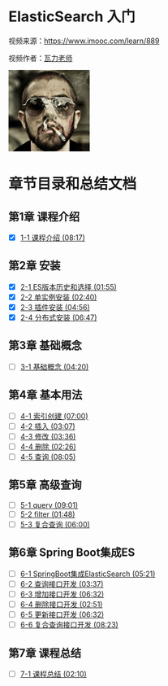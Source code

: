 # ElasticSearch 入门

视频来源：https://www.imooc.com/learn/889

视频作者：[瓦力老师](https://www.imooc.com/t/5646367 "https://www.imooc.com/t/5646367")

![](./doc/img/瓦力老师.jpg)


# 章节目录和总结文档

## 第1章 课程介绍

* [x] [1-1 课程介绍 (08:17)](./doc/1-1_课程介绍.md)

## 第2章 安装

* [x] [2-1 ES版本历史和选择 (01:55)](./doc/2-1_ES版本历史和选择.md)
* [x] [2-2 单实例安装 (02:40)](./doc/2-2_单实例安装.md)
* [x] [2-3 插件安装 (04:56)](./doc/2-3_插件安装.md)
* [x] [2-4 分布式安装 (06:47)](./doc/2-4_分布式安装.md)

## 第3章 基础概念

* [ ] [3-1 基础概念 (04:20)](./doc/3-1_基础概念.md)

## 第4章 基本用法

* [ ] [4-1 索引创建 (07:00)](./doc/4-1_索引创建.md)
* [ ] [4-2 插入 (03:07)](./doc/4-2_插入.md)
* [ ] [4-3 修改 (03:36)](./doc/4-3_修改.md)
* [ ] [4-4 删除 (02:26)](./doc/4-4_删除.md)
* [ ] [4-5 查询 (08:05)](./doc/4-5_查询.md)

## 第5章 高级查询

* [ ] [5-1 query (09:01)](./doc/5-1_query.md)
* [ ] [5-2 filter (01:48)](./doc/5-2_filter.md)
* [ ] [5-3 复合查询 (06:00)](./doc/5-3_复合查询.md)

## 第6章 Spring Boot集成ES

* [ ] [6-1 SpringBoot集成ElasticSearch (05:21)](./doc/6-1_SpringBoot集成ElasticSearch.md)
* [ ] [6-2 查询接口开发 (03:37)](./doc/6-2_查询接口开发.md)
* [ ] [6-3 增加接口开发 (06:32)](./doc/6-3_增加接口开发.md)
* [ ] [6-4 删除接口开发 (02:51)](./doc/6-4_删除接口开发.md)
* [ ] [6-5 更新接口开发 (06:32)](./doc/6-5_更新接口开发.md)
* [ ] [6-6 复合查询接口开发 (08:23)](./doc/6-6_复合查询接口开发.md)

## 第7章 课程总结

* [ ] [7-1 课程总结 (02:10)](./doc/7-1_课程总结.md)

